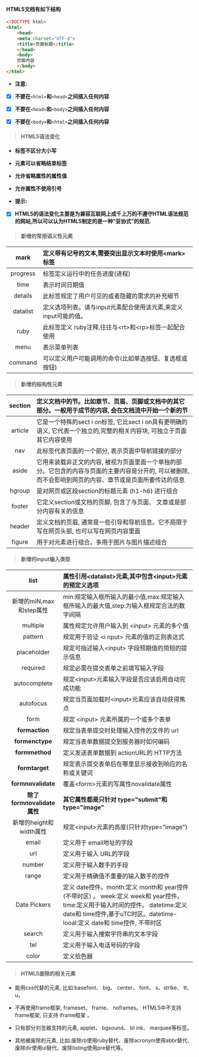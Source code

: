 #### HTML5文档有如下结构

```HTML
<!DOCTYPE html>
<html>
    <head>
    <meta charset="UTF-8">
    <title>页面标题</title>
    </head>
    <body>
    页面内容
    </body>
</html>
```

* **注意:**

* [x] **不要在**`<html>`**和**`<head>`**之间插入任何内容**

* [x] **不要在**`<head>`**和**`<body>`**之间插入任何内容**

* [x] **不要在**`<body>`**和**`<html>`**之间插入任何内容**

> #### HTML5语法变化

* **标签不区分大小写**
* **元素可以省略结束标签**
* **允许省略属性的属性值**
* **允许属性不使用引号**

* **提示:**

* [x] **HTML5的语法变化主要是为兼容互联网上成千上万的不遵守HTML语法规范的网站,所以可以认为HTML5制定的是一种”妥协式”的规范.**

> #### 新增的常用语义性元素

| mark | 定义带有记号的文本,需要突出显示文本时使用&lt;mark&gt;标签 |
| :---: | :--- |
| progress | 标签定义运行中的任务进度\(进程\) |
| time | 表示时间日期值 |
| details | 此标签规定了用户可见的或者隐藏的需求的补充细节 |
| datalist | 定义选项列表。请与input元素配合使用该元素,来定义input可能的值。 |
| ruby | 此标签定义 ruby注释,往往与&lt;rt&gt;和&lt;rp&gt;标签一起配合使用 |
| menu | 表示菜单列表 |
| command | 可以定义用户可能调用的命令\(比如单选按钮、复选框或按钮\) |

> #### 新增的结构性元素

| section | 定义文档中的节。比如章节、页眉、页脚或文档中的其它部分。一般用于成节的内容, 会在文档流中开始一个新的节 |
| :---: | :--- |
| article | 它是一个特殊的sect i on标签, 它比sect i on具有更明确的语义, 它代表一个独立的,完整的相关内容块, 可独立于页面其它内容使用 |
| nav | 此标签代表页面的一个部分, 表示页面中导航链接的部分 |
| aside | 它用来装载非正文的内容, 被视为页面里面一个单独的部分。它包含的内容与页面的主要内容是分开的, 可以被删除, 而不会影响到网页的内容、章节或是页面所要传达的信息 |
| hgroup | 是对网页或区段section的标题元素 \(h1-h6\) 进行组合 |
| footer | 它定义section或文档的页脚, 包含了与页面、 文章或是部分内容有关的信息 |
| header | 定义文档的页眉, 通常是一些引导和导航信息。它不局限于写在网页头部, 也可以写在网页内容里面 |
| figure | 用于对元素进行组合。多用于图片与图片描述组合 |

> #### 新增的input输入类型

| list | 属性引用&lt;datalist&gt;元素,其中包含&lt;input&gt;元素的预定义选项 |
| :---: | :--- |
| 新增的miN,max和step属性 | min:规定输入框所输入的最小值,max:规定输入框所输入的最大值,step:为输入框规定合法的数字间隔 |
| multiple | 属性规定允许用户输入到 &lt;input&gt; 元素的多个值 |
| pattern | 规定用于验证 &lt;i nput&gt; 元素的值的正则表达式 |
| pIaceholder | 规定可指述输入&lt;input&gt; 字段预期值的简短的提示信息 |
| required | 规定必需在提交表单之前填写输入字段 |
| autocomptete | 规定&lt;input&gt;元素输入字段是否应该启用自动完成功能 |
| autofocus | 规定当页面加载时&lt;input&gt;元素应该自动获得焦点 |
| form | 规定 &lt;input&gt; 元素所属的一个或多个表单 |
| **formaction** | 规定当表单提交时处理输入控件的文件的 url |
| **formenctype** | 规定当表单数据提交到服务器时如何编码 |
| **formmethod** | 定义发送表单数据到 actionURL的 HTTP方法 |
| **formtarget** | 规定表示提交表单后在哪里显示接收到响应的名称或关键词 |
| **formnovalidate** | 覆盖&lt;form&gt;元素的写属性novalidate属性 |
| **除了formnovalidate属性** | **其它属性都是只针对 type="submit"和 type="image"** |
| 新增的height和width属性 | 规定&lt;input&gt;元素的高度\(只针对type="image"\) |
| email | 定义用于 email地址的字段 |
| url | 定义用于输入 URL的字段 |
| number | 定义用于输入数手的手段 |
| range | 定义用于精确值不重要的输入数手的控件 |
| Date Pickers | 定义 date控件。month:定义 month和 year控件\(不带时区\) 。 week:定义 week和 year控件。 time:定义用于输入时间的控件。 datetime:定义 date和 time控件,基于uTC时区。datetime-looal:定义 date和 time控件,  不带时区 |
| search | 定义用于输入捜索字符串的文本字段 |
| tel | 定义用于输入电话号码的字段 |
| color | 定义拾色器 |

> #### HTML5废除的相关元素

* 能用css代替的元素,  比如:basefont、 big、 center、 font、 s、strike、 tt、 u。

* 不再使用frame框架, frameset、 frame、 noframes。 HTML5中不支持frame框架, 只支持 iframe框架 。

* 只有部分刘览器支持的元素, applet、 bgsound、 bl ink、 marquee等标签。

* 其他被废除的元素, 比如:废除rb使用ruby替代、废除acronym使用abbr替代、废除dir使用ul替代、废除listing使用pre替代等。



